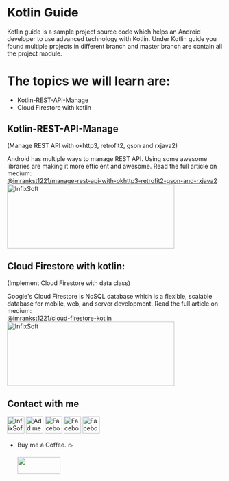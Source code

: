 # Kotlin Guide
Kotlin guide is a sample project source code which helps an Android developer to use advanced technology with Kotlin. Under Kotlin guide you found multiple projects in different branch and master branch are contain all the project module. 

# The topics we will learn are:
* Kotlin-REST-API-Manage
* Cloud Firestore with kotlin

## Kotlin-REST-API-Manage
(Manage REST API with okhttp3, retrofit2, gson and rxjava2)

Android has multiple ways to manage REST API. Using some awesome libraries are making it more efficient and awesome. Read the full article on medium:
<br>
<a href="https://medium.com/@imrankst1221/manage-rest-api-with-okhttp3-retrofit2-gson-and-rxjava2-aa5bea1e8a92">@imrankst1221/manage-rest-api-with-okhttp3-retrofit2-gson-and-rxjava2</a>
<br>
<a href="https://medium.com/@imrankst1221/manage-rest-api-with-okhttp3-retrofit2-gson-and-rxjava2-aa5bea1e8a92" rel="nofollow" rel="nofollow">
  <img alt="InfixSoft" src="https://user-images.githubusercontent.com/7795398/50554968-22148d00-0cef-11e9-912c-cfd54544353f.png" width="390" height="150" >
</a>

## Cloud Firestore with kotlin:
(Implement Cloud Firestore with data class)

Google's Cloud Firestore is NoSQL database which is a flexible, scalable database for mobile, web, and server development. Read the full article on medium:
<br>
<a href="https://medium.com/@imrankst1221/cloud-firestore-kotlin-33892886ce64">@imrankst1221/cloud-firestore-kotlin</a>
<br>
<a href="https://medium.com/@imrankst1221/cloud-firestore-kotlin-33892886ce64" rel="nofollow" rel="nofollow">
  <img alt="InfixSoft" src="https://user-images.githubusercontent.com/7795398/57610855-682e0700-7593-11e9-8a00-d27f442971df.png" width="390" height="150" >
</a>



## Contact with me
<a href="http://www.infixsoft.com/" rel="nofollow">
  <img alt="InfixSoft" src="https://user-images.githubusercontent.com/7795398/50554917-cf86a100-0ced-11e9-86d5-20bab2faed9b.png" width="40" height="40" >
</a>
<a href="https://www.linkedin.com/in/imrankst1221/" rel="nofollow">
  <img alt="Add me to Linkedin" src="https://user-images.githubusercontent.com/7795398/50554847-a6194580-0cec-11e9-91fb-b766bbbfd420.png" width="40" height="40" >
</a>
<a href="https://www.facebook.com/infixsoft/" rel="nofollow">
  <img alt="Facebook" src="https://user-images.githubusercontent.com/7795398/50554846-a580af00-0cec-11e9-9f86-08e8940d468b.png" width="40" height="40" >
</a>
<a href="https://medium.com/@imrankst1221/" rel="nofollow">
  <img alt="Facebook" src="https://user-images.githubusercontent.com/7795398/50554848-a6194580-0cec-11e9-93ca-ebee078d626d.png" width="40" height="40" >
</a>
<a href="https://www.youtube.com/channel/UCz1M4tNjTK_SgCZwiP-zFJQ" rel="nofollow">
  <img alt="Facebook" src="https://user-images.githubusercontent.com/7795398/50554850-a6b1dc00-0cec-11e9-9673-9ba0c0ab4fa9.png" width="40" height="40" >
</a>
<br>



* Buy me a Coffee. ☕️ 
   
   <a href="https://www.paypal.me/imrankst1221" target="_blank"><img src="https://www.paypalobjects.com/webstatic/i/logo/rebrand/ppcom.svg" width="100" height="40" style="margin-bottom:-15px;"></a> 
